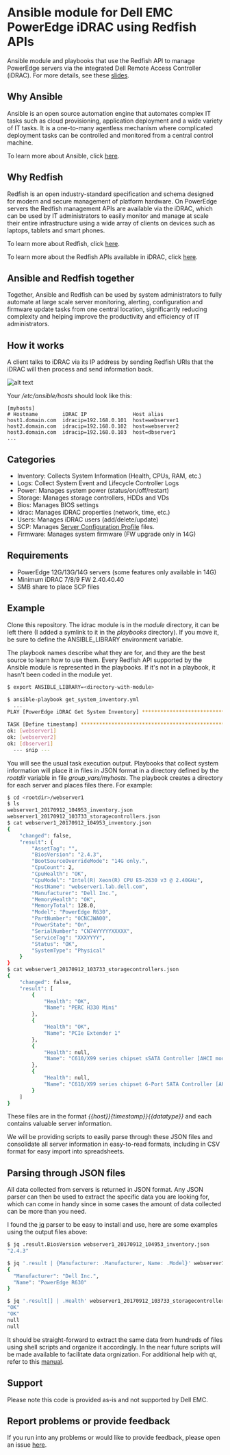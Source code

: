 # Ansible module for Dell EMC PowerEdge iDRAC using Redfish APIs

Ansible module and playbooks that use the Redfish API to manage PowerEdge servers via the integrated Dell Remote Access Controller (iDRAC). For more details, see these [slides](https://www.slideshare.net/JoseDeLaRosa7/s111013-delarosa).

## Why Ansible

Ansible is an open source automation engine that automates complex IT tasks such as cloud provisioning, application deployment and a wide variety of IT tasks. It is a one-to-many agentless mechanism where complicated deployment tasks can be controlled and monitored from a central control machine.

To learn more about Ansible, click [here](http://docs.ansible.com/).

## Why Redfish

Redfish is an open industry-standard specification and schema designed for modern and secure management of platform hardware. On PowerEdge servers the Redfish management APIs are available via the iDRAC, which can be used by IT administrators to easily monitor and manage at scale their entire infrastructure using a wide array of clients on devices such as laptops, tablets and smart phones. 

To learn more about Redfish, click [here](https://www.dmtf.org/standards/redfish).

To learn more about the Redfish APIs available in iDRAC, click [here](http://topics-cdn.dell.com/pdf/iDRAC9-lifecycle-controller-v3.00.00.00_API%20Guide_en-us.pdf).

## Ansible and Redfish together

Together, Ansible and Redfish can be used by system administrators to fully automate at large scale server monitoring, alerting, configuration and firmware update tasks from one central location, significantly reducing complexity and helping improve the productivity and efficiency of IT administrators.

## How it works

A client talks to iDRAC via its IP address by sending Redfish URIs that the iDRAC will then process and send information back.

![alt text](http://linux.dell.com/images/ansible-redfish-overview.png)

Your */etc/ansible/hosts* should look like this:

```
[myhosts]
# Hostname        iDRAC IP               Host alias
host1.domain.com  idracip=192.168.0.101  host=webserver1
host2.domain.com  idracip=192.168.0.102  host=webserver2
host3.domain.com  idracip=192.168.0.103  host=dbserver1
...
```

## Categories

  - Inventory: Collects System Information (Health, CPUs, RAM, etc.)
  - Logs: Collect System Event and Lifecycle Controller Logs
  - Power: Manages system power (status/on/off/restart)
  - Storage: Manages storage controllers, HDDs and VDs
  - Bios: Manages BIOS settings
  - Idrac: Manages iDRAC properties (network, time, etc.)
  - Users: Manages iDRAC users (add/delete/update)
  - SCP: Manages [Server Configuration Profile](http://en.community.dell.com/techcenter/extras/m/white_papers/20269601) files.
  - Firmware: Manages system firmware (FW upgrade only in 14G)

## Requirements

  - PowerEdge 12G/13G/14G servers (some features only available in 14G)
  - Minimum iDRAC 7/8/9 FW 2.40.40.40
  - SMB share to place SCP files

## Example

Clone this repository. The idrac module is in the *module* directory, it can be left there (I added a symlink to it in the *playbooks* directory). If you move it, be sure to define the ANSIBLE_LIBRARY environment variable.

The playbook names describe what they are for, and they are the best source to learn how to use them. Every Redfish API supported by the Ansible module is represented in the playbooks. If it's not in a playbook, it hasn't been coded in the module yet.

```bash
$ export ANSIBLE_LIBRARY=<directory-with-module>

$ ansible-playbook get_system_inventory.yml
  ...
PLAY [PowerEdge iDRAC Get System Inventory] ************************************

TASK [Define timestamp] ********************************************************
ok: [webserver1]
ok: [webserver2]
ok: [dbserver1]
  --- snip ---
```

You will see the usual task execution output. Playbooks that collect system information will place it in files in JSON format in a directory defined by the *rootdir* variable in file *group_vars/myhosts*. The playbook creates a directory for each server and places files there. For example:

```bash
$ cd <rootdir>/webserver1
$ ls
webserver1_20170912_104953_inventory.json
webserver1_20170912_103733_storagecontrollers.json
$ cat webserver1_20170912_104953_inventory.json
{
    "changed": false,
    "result": {
        "AssetTag": "",
        "BiosVersion": "2.4.3",
        "BootSourceOverrideMode": "14G only.",
        "CpuCount": 2,
        "CpuHealth": "OK",
        "CpuModel": "Intel(R) Xeon(R) CPU E5-2630 v3 @ 2.40GHz",
        "HostName": "webserver1.lab.dell.com",
        "Manufacturer": "Dell Inc.",
        "MemoryHealth": "OK",
        "MemoryTotal": 128.0,
        "Model": "PowerEdge R630",
        "PartNumber": "0CNCJWA00",
        "PowerState": "On",
        "SerialNumber": "CN74YYYYYXXXXX",
        "ServiceTag": "XXXYYYY",
        "Status": "OK",
        "SystemType": "Physical"
    }
}
$ cat webserver1_20170912_103733_storagecontrollers.json
{
    "changed": false,
    "result": [
        {
            "Health": "OK",
            "Name": "PERC H330 Mini"
        },
        {
            "Health": "OK",
            "Name": "PCIe Extender 1"
        },
        {
            "Health": null,
            "Name": "C610/X99 series chipset sSATA Controller [AHCI mode]"
        },
        {
            "Health": null,
            "Name": "C610/X99 series chipset 6-Port SATA Controller [AHCI mode]"
        }
    ]
}
```

These files are in the format *{{host}}_{timestamp}}_{{datatype}}* and each contains valuable server information. 

We will be providing scripts to easily parse through these JSON files and consolidate all server information in easy-to-read formats, including in CSV format for easy import into spreadsheets.

## Parsing through JSON files

All data collected from servers is returned in JSON format. Any JSON parser can then be used to extract the specific data you are looking for, which can come in handy since in some cases the amount of data collected can be more than you need.

I found the [jq](https://stedolan.github.io/jq/) parser to be easy to install and use, here are some examples using the output files above:

```bash
$ jq .result.BiosVersion webserver1_20170912_104953_inventory.json 
"2.4.3"

$ jq '.result | {Manufacturer: .Manufacturer, Name: .Model}' webserver1_20170912_104953_inventory.json
{
  "Manufacturer": "Dell Inc.",
  "Name": "PowerEdge R630"
}

$ jq '.result[] | .Health' webserver1_20170912_103733_storagecontrollers.json 
"OK"
"OK"
null
null
```

It should be straight-forward to extract the same data from hundreds of files using shell scripts and organize it accordingly. In the near future scripts will be made available to facilitate data orgnization. For additional help with qt, refer to this [manual](https://shapeshed.com/jq-json/). 

## Support

Please note this code is provided as-is and not supported by Dell EMC.

## Report problems or provide feedback

If you run into any problems or would like to provide feedback, please open an issue [here](https://github.com/dell/idrac-ansible-module/issues).
